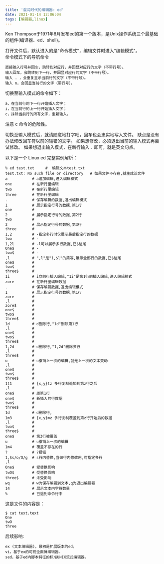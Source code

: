 ```yaml
---
title: '混沌时代的编辑器: ed'
date: 2021-01-14 12:06:04
tags: [编辑器,linux]
---
```

Ken Thompson于1971年8月发布ed的第一个版本，是Unix操作系统三个最基础的组件(编译器、ed、shell)。

打开文件后，默认进入的是"命令模式"，编辑文件时进入"编辑模式"。   
命令模式下的导航命令
```
直接输入行号并回车，跳转到对应行，并回显对应行的文字（不带行号）。
输入回车，会跳转到下一行，并回显对应行的文字（不带行号）。
输入 . ，会重复显示当前行的文字（不带行号）。
输入 n，会回显当前行的文字（带行号）。
```
切换至输入模式的命令如下：
```
a，在当前行的下一行开始插入文字；
i，在当前行的上一行开始插入文字；
c，抹除当前行的所有文字，重新输入。
```
注意 c 命令的危险性。

切换至输入模式后，就请随意地打字吧，回车也会忠实地写入文件。
缺点是没有办法修改回车符以前的输错的文字。
如果想修改，必须退出当前的输入模式再尝试修改。
如果想退出输入模式，在新行输入 `.` 即可，就是英文句点。

以下是一个 Linux ed 完整实例解析：
```shell
% ed test.txt     #  编辑文本test.txt
test.txt: No such file or directory   # 如果文件不存在,就生成该文件
a           # a追加编辑,进入编辑模式
one         # 在新行里编辑
two         # 在新行里编辑
three       # 在新行里编辑
.           # 保存编辑的数据,退出编辑模式
1           # 展示指定行号的数据,第1行
one         # 
2           # 展示指定行号的数据,第2行
two         # 
3           # 展示指定行号的数据,第3行
three       # 
1,2         # -指定多行时仅展示最后指定行的数据
two         # -
1,2l        # -l可以展示多行数据,已$结尾
One$        # -
two$        # -
,l          # ",l"是"1,$l"的简写,展示全部行的数据,已$结尾
one$        # 
two$        # 
three$      # 
1i          # i向前行插入编辑,"1i"是第1行前插入编辑,进入编辑模式
zore        # 在新行里编辑数据
.           # 保存编辑数据,退出编辑模式
1           # 展示指定行号的数据,第1行
zore        # 
,l          # 
zore$       # 
one$        # 
two$        # 
three$      # 
1d          # d删除行,"1d"删除第1行
,l          # 
one$        # 
two$        # 
three$      # 
1,2d        # d删除行,"1,2d"删除多行
,l          # 
three$      # 
u           # u撤销上一次的编辑,就是上一次的文本变动
,l          # 
one$        # 
two$        # 
three$      # 
1t1         # {x,y}tz 多行复制追加到第z行之后
,l          # 
one$        # 原第1行
one$        # 新插入的行数据
two$        # 
three$      # 
1d          # d删除行,
1m3         # {x,y}mz 多行复制覆盖到第z行开始后的数据
,l          # 
two$        # 
three$      # 
one$        # 第3行被覆盖
u           # u撤销上一次的编辑
1m4         # 覆盖不存在的行
?           # ?报错
1,$s/o/O/g  # s行内替换,当做行内修改用,可指定多行
,l
One$        # 受替换影响
twO$        # 受替换影响
three$      # 未受影响
wq          # w为保存编辑到文本,q为退出编辑器
14          # 展示文本内字符数量
%           # 已退到命令行中
```

这是文件的内容是：
```shell
$ cat text.text
One
twO
three
```

后续影响:
```
ex (文本编辑器)，最初是扩展版本的ed。
vi，基于ex的可视全面屏编辑器.
sed，基于ed内脚本特征的标准UNIX流式编辑器。
```
